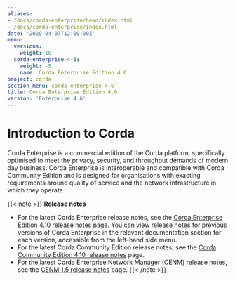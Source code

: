 ```yaml
---
aliases:
- /docs/corda-enterprise/head/index.html
- /docs/corda-enterprise/index.html
date: '2020-04-07T12:00:00Z'
menu:
  versions:
    weight: 10
  corda-enterprise-4-6:
    weight: -5
    name: Corda Enterprise Edition 4.6
project: corda
section_menu: corda-enterprise-4-6
title: Corda Enterprise Edition 4.6
version: 'Enterprise 4.6'
---
```


# Introduction to Corda

Corda Enterprise is a commercial edition of the Corda platform, specifically optimised to meet the privacy, security, and
throughput demands of modern day business. Corda Enterprise is interoperable and compatible with Corda Community Edition and
is designed for organisations with exacting requirements around quality of service and the network infrastructure in
which they operate.

{{< note >}}
**Release notes**

* For the latest Corda Enterprise release notes, see the [Corda Enterprise Edition 4.10 release notes](../../../../../en/platform/corda/4.6/enterprise/release-notes-enterprise.md) page. You can view release notes for previous versions of Corda Enterprise in the relevant documentation section for each version, accessible from the left-hand side menu.
* For the latest Corda Community Edition release notes, see the [Corda Community Edition 4.10 release notes](../../../../../en/platform/corda/4.6/community/release-notes.md) page.
* For the latest Corda Enterprise Network Manager (CENM) release notes, see the [CENM 1.5 release notes](../../../../../en/platform/corda/1.5/cenm/release-notes.md) page.
{{< /note >}}